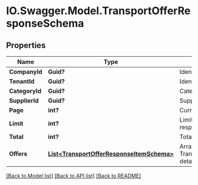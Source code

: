 # IO.Swagger.Model.TransportOfferResponseSchema
## Properties

Name | Type | Description | Notes
------------ | ------------- | ------------- | -------------
**CompanyId** | **Guid?** | Identifier of the company. | [optional] 
**TenantId** | **Guid?** | Identifier of the tenant. | [optional] 
**CategoryId** | **Guid?** | Category identifier. | [optional] 
**SupplierId** | **Guid?** | Supplier identifier. | [optional] 
**Page** | **int?** | Current page of the response. | [optional] 
**Limit** | **int?** | Limit of items per page in the response. | [optional] 
**Total** | **int?** | Total number of items available. | [optional] 
**Offers** | [**List&lt;TransportOfferResponseItemSchema&gt;**](TransportOfferResponseItemSchema.md) | Array of TransportOfferResponseItemSchema detailing individual offers. | [optional] 

[[Back to Model list]](../README.md#documentation-for-models) [[Back to API list]](../README.md#documentation-for-api-endpoints) [[Back to README]](../README.md)

